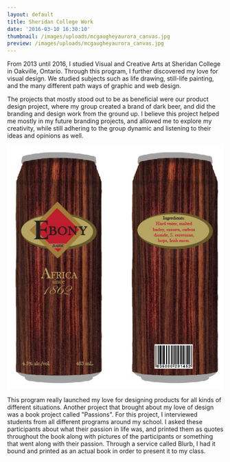 ```yaml
---
layout: default
title: Sheridan College Work
date: '2016-03-10 16:30:10'
thumbnail: /images/uploads/mcgaugheyaurora_canvas.jpg
preview: /images/uploads/mcgaugheyaurora_canvas.jpg
---
```

From 2013 until 2016, I studied Visual and Creative Arts at Sheridan College in Oakville, Ontario. Through this program, I further discovered my love for visual design. We studied subjects such as life drawing, still-life painting, and the many different path ways of graphic and web design. 

The projects that mostly stood out to be as beneficial were our product design project, where my group created a brand of dark beer, and did the branding and design work from the ground up. I believe this project helped me mostly in my future branding projects, and allowed me to explore my creativity, while still adhering to the group dynamic and listening to their ideas and opinions as well. 

![Ebony can design](/images/uploads/ebony-label-can-design.jpg "Mockup Can Design")

This program really launched my love for designing products for all kinds of different situations. Another project that brought about my love of design was a book project called "Passions". For this project, I interviewed students from all different programs around my school. I asked these participants about what their passion in life was, and printed them as quotes throughout the book along with pictures of the participants or something that went along with their passion. Through a service called Blurb, I had it bound and printed as an actual book in order to present it to my class.
